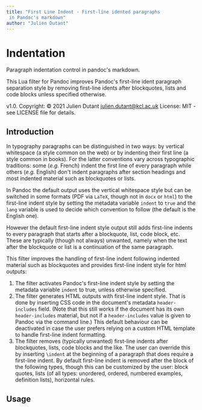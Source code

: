 ```yaml
---
title: "First Line Indent - First-line idented paragraphs
 in Pandoc's markdown"
author: "Julien Dutant"
---
```


Indentation
=======

Paragraph indentation control in pandoc's markdown.

This Lua filter for Pandoc improves Pandoc's first-line ident
paragraph separation style by removing first-line idents after
blockquotes, lists and code blocks unless specified otherwise.

v1.0. Copyright: © 2021 Julien Dutant <julien.dutant@kcl.ac.uk>
License:  MIT - see LICENSE file for details.

Introduction
------------

In typography paragraphs can be distinguished in two ways: by vertical
whitespace (a style common on the web) or by indenting their first
line (a style common in books). For the latter conventions vary across
typographic traditions: some (*e.g.* French) indent the first line of
every paragraph while others (*e.g.* English) don't indent paragraphs
after section headings and most indented material such as blockquotes
or lists.

In Pandoc the default output uses the vertical whitespace style but
can be switched in some formats (PDF via `LaTeX`, though not in `docx`
or `html`) to the  first-line indent style by setting the metadata
variable `indent` to `true` and the `lang` variable is used to decide
which convention to follow (the default is the English one).

However the default first-line indent style output still adds first-line indents to every paragraph that starts after a blockquote, list, code
block, etc. These are typically (though not always) unwanted, namely when
the text after the blockquote or list is a continuation of the same
paragraph.

This filter improves the handling of first-line indent following
indented material such as blockquotes and provides first-line indent
style for html outputs:

1) The filter activates Pandoc's first-line indent style by setting
  the metadata variable `indent` to true, unless otherwise specified.
2) The filter generates HTML outputs with first-line indent style. That
  is done by inserting CSS code in the document's metadata
  `header-includes` field. (Note that this still works if the document
  has its own `header-includes` material, but not if a
  `header-includes` value  is given to Pandoc via the command line.)
  This default behaviour can be deactivated in case the user prefers
  relying on a custom HTML template to handle first-line indent
  formatting.
3) The filter removes (typically unwanted) first-line indents after
  blockquotes, lists, code blocks and the like. The user can
  override this by inserting  `\indent` at the beginning of a paragraph
  that does require a first-line indent. By default first-line indent
  is removed after the block of the following types, though this can
  be customized by the user: block quotes, lists (of all types:
  unordered, ordered, numbered examples, definition lists),
  horizontal rules.

Usage
-----

